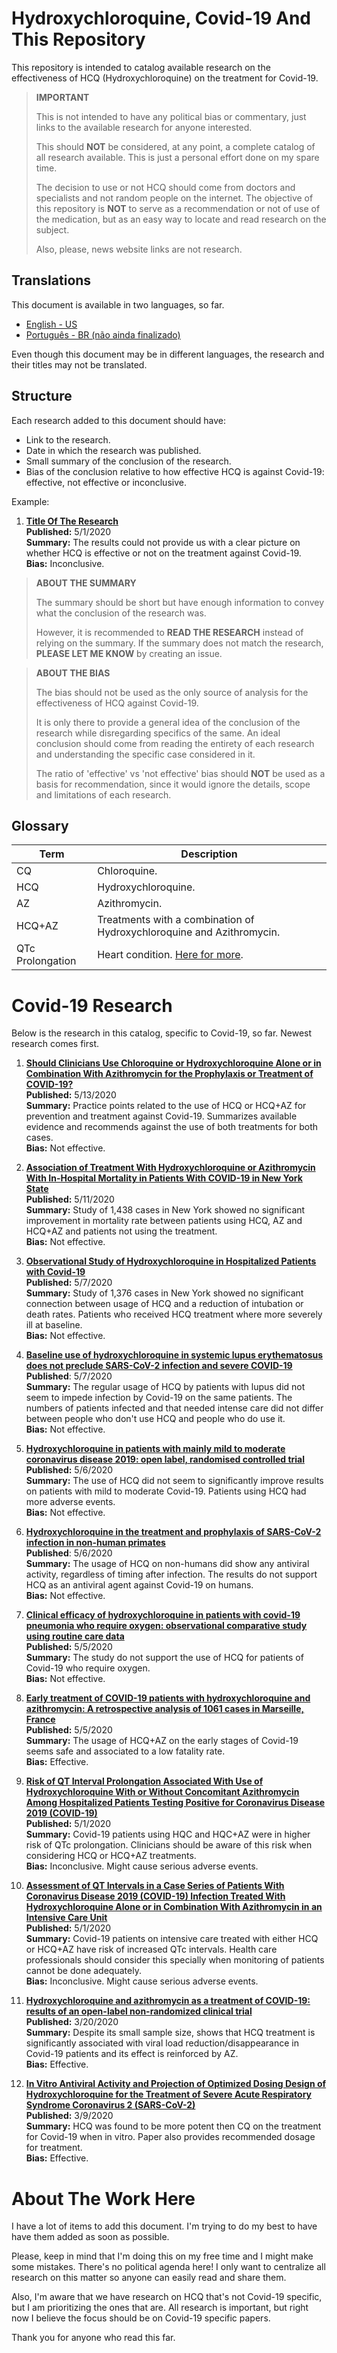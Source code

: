 # Hydroxychloroquine, Covid-19 And This Repository

This repository is intended to catalog available research on the effectiveness of HCQ (Hydroxychloroquine) on the treatment for Covid-19.

> **IMPORTANT**
> 
> This is not intended to have any political bias or commentary, just links to the available research for anyone interested.
> 
> This should **NOT** be considered, at any point, a complete catalog of all research available. This is just a personal effort done on my spare time.
> 
> The decision to use or not HCQ should come from doctors and specialists and not random people on the internet. The objective of this repository is **NOT** to serve as a recommendation or not of use of the medication, but as an easy way to locate and read research on the subject.
> 
> Also, please, news website links are not research.

## Translations

This document is available in two languages, so far.

- [English - US](README.md)
- [Português - BR (não ainda finalizado)](README.pt-br.md)

Even though this document may be in different languages, the research and their titles may not be translated.

## Structure

Each research added to this document should have:

- Link to the research.
- Date in which the research was published.
- Small summary of the conclusion of the research.
- Bias of the conclusion relative to how effective HCQ is against Covid-19: effective, not effective or inconclusive.

Example:

1. **[Title Of The Research](http://someurl.com/the-research)**  
**Published:** 5/1/2020  
**Summary:** The results could not provide us with a clear picture on whether HCQ is effective or not on the treatment against Covid-19.  
**Bias:** Inconclusive.

> **ABOUT THE SUMMARY**
> 
> The summary should be short but have enough information to convey what the conclusion of the research was.
> 
> However, it is recommended to **READ THE RESEARCH** instead of relying on the summary. If the summary does not match the research, **PLEASE LET ME KNOW** by creating an issue.

> **ABOUT THE BIAS**
> 
> The bias should not be used as the only source of analysis for the effectiveness of HCQ against Covid-19.
> 
> It is only there to provide a general idea of the conclusion of the research while disregarding specifics of the same. An ideal conclusion should come from reading the entirety of each research and understanding the specific case considered in it.
> 
> The ratio of 'effective' vs 'not effective' bias should **NOT** be used as a basis for recommendation, since it would ignore the details, scope and limitations of each research.

## Glossary

| Term             | Description                                             |
| ---------------- | ------------------------------------------------------- |
| CQ               | Chloroquine.                                            |
| HCQ              | Hydroxychloroquine.                                     |
| AZ               | Azithromycin.                                           |
| HCQ+AZ           | Treatments with a combination of Hydroxychloroquine and Azithromycin. |
| QTc Prolongation | Heart condition. [Here for more](https://www.mayoclinic.org/diseases-conditions/long-qt-syndrome/symptoms-causes/syc-20352518). |

# Covid-19 Research

Below is the research in this catalog, specific to Covid-19, so far. Newest research comes first.

1. **[Should Clinicians Use Chloroquine or Hydroxychloroquine Alone or in Combination With Azithromycin for the Prophylaxis or Treatment of COVID-19?](https://www.acpjournals.org/doi/10.7326/M20-1998)**  
**Published:** 5/13/2020  
**Summary:** Practice points related to the use of HCQ or HCQ+AZ for prevention and treatment against Covid-19. Summarizes available evidence and recommends against the use of both treatments for both cases.  
**Bias:** Not effective.  

1. **[Association of Treatment With Hydroxychloroquine or Azithromycin With In-Hospital Mortality in Patients With COVID-19 in New York State](https://jamanetwork.com/journals/jama/fullarticle/2766117)**  
**Published:** 5/11/2020  
**Summary:** Study of 1,438 cases in New York showed no significant improvement in mortality rate between patients using HCQ, AZ and HCQ+AZ and patients not using the treatment.  
**Bias:** Not effective.  

1. **[Observational Study of Hydroxychloroquine in Hospitalized Patients with Covid-19](https://www.nejm.org/doi/full/10.1056/NEJMoa2012410)**  
**Published:** 5/7/2020  
**Summary:** Study of 1,376 cases in New York showed no significant connection between usage of HCQ and a reduction of intubation or death rates. Patients who received HCQ treatment where more severely ill at baseline.   
**Bias:** Not effective.

1. **[Baseline use of hydroxychloroquine in systemic lupus erythematosus does not preclude SARS-CoV-2 infection and severe COVID-19](https://ard.bmj.com/content/early/2020/05/07/annrheumdis-2020-217690)**  
**Published**: 5/7/2020  
**Summary:** The regular usage of HCQ by patients with lupus did not seem to impede infection by Covid-19 on the same patients. The numbers of patients infected and that needed intense care did not differ between people who don't use HCQ and people who do use it.  
**Bias:** Not effective.  

1. **[Hydroxychloroquine in patients with mainly mild to moderate coronavirus disease 2019: open label, randomised controlled trial](https://www.bmj.com/content/369/bmj.m1849)**  
**Published:** 5/6/2020  
**Summary:** The use of HCQ did not seem to significantly improve results on patients with mild to moderate Covid-19. Patients using HCQ had more adverse events.  
**Bias:** Not effective.  

1. **[Hydroxychloroquine in the treatment and prophylaxis of SARS-CoV-2 infection in non-human primates](https://www.researchsquare.com/article/rs-27223/v1)**  
**Published**: 5/6/2020  
**Summary:** The usage of HCQ on non-humans did show any antiviral activity, regardless of timing after infection. The results do not support HCQ as an antiviral agent against Covid-19 on humans.  
**Bias:** Not effective.  

1. **[Clinical efficacy of hydroxychloroquine in patients with covid-19 pneumonia who require oxygen: observational comparative study using routine care data](https://www.bmj.com/content/369/bmj.m1844.abstract)**  
**Published:** 5/5/2020  
**Summary:** The study do not support the use of HCQ for patients of Covid-19 who require oxygen.  
**Bias:** Not effective.  

1. **[Early treatment of COVID-19 patients with hydroxychloroquine and azithromycin: A retrospective analysis of 1061 cases in Marseille, France](https://www.sciencedirect.com/science/article/pii/S1477893920302179)**  
**Published:** 5/5/2020  
**Summary:** The usage of HCQ+AZ on the early stages of Covid-19 seems safe and associated to a low fatality rate.  
**Bias:** Effective.  

1. **[Risk of QT Interval Prolongation Associated With Use of Hydroxychloroquine With or Without Concomitant Azithromycin Among Hospitalized Patients Testing Positive for Coronavirus Disease 2019 (COVID-19)](https://jamanetwork.com/journals/jamacardiology/fullarticle/2765631)**  
**Published:** 5/1/2020  
**Summary:** Covid-19 patients using HQC and HQC+AZ were in higher risk of QTc prolongation. Clinicians should be aware of this risk when considering HCQ or HCQ+AZ treatments.  
**Bias:** Inconclusive. Might cause serious adverse events.

1. **[Assessment of QT Intervals in a Case Series of Patients With Coronavirus Disease 2019 (COVID-19) Infection Treated With Hydroxychloroquine Alone or in Combination With Azithromycin in an Intensive Care Unit](https://jamanetwork.com/journals/jamacardiology/fullarticle/2765633)**  
**Published:** 5/1/2020  
**Summary:** Covid-19 patients on intensive care treated with either HCQ or HCQ+AZ have risk of increased QTc intervals. Health care professionals should consider this specially when monitoring of patients cannot be done adequately.  
**Bias:** Inconclusive. Might cause serious adverse events.  

1. **[Hydroxychloroquine and azithromycin as a treatment of COVID-19: results of an open-label non-randomized clinical trial](https://www.sciencedirect.com/science/article/pii/S0924857920300996)**  
**Published:** 3/20/2020  
**Summary:** Despite its small sample size, shows that HCQ treatment is significantly associated with viral load reduction/disappearance in Covid-19 patients and its effect is reinforced by AZ.  
**Bias:** Effective.

1. **[In Vitro Antiviral Activity and Projection of Optimized Dosing Design of Hydroxychloroquine for the Treatment of Severe Acute Respiratory Syndrome Coronavirus 2 (SARS-CoV-2)](https://academic.oup.com/cid/advance-article/doi/10.1093/cid/ciaa237/5801998)**  
**Published:** 3/9/2020  
**Summary:** HCQ was found to be more potent then CQ on the treatment for Covid-19 when in vitro. Paper also provides recommended dosage for treatment.  
**Bias:** Effective.

# About The Work Here

I have a lot of items to add this document. I'm trying to do my best to have have them added as soon as possible.

Please, keep in mind that I'm doing this on my free time and I might make some mistakes. There's no political agenda here! I only want to centralize all research on this matter so anyone can easily read and share them.

Also, I'm aware that we have research on HCQ that's not Covid-19 specific, but I am prioritizing the ones that are. All research is important, but right now I believe the focus should be on Covid-19 specific papers.

Thank you for anyone who read this far.